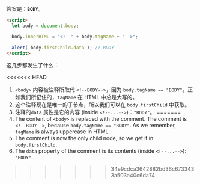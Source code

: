 答案是：**`BODY`**。

```html run
<script>
  let body = document.body;

  body.innerHTML = "<!--" + body.tagName + "-->";

  alert( body.firstChild.data ); // BODY
</script>
```

这几步都发生了什么：

<<<<<<< HEAD
1. `<body>` 内容被注释所取代 <code>&lt;!--BODY--&gt;</code>，因为 `body.tagName == "BODY"`。正如我们所记住的，`tagName` 在 HTML 中总是大写的。
2. 这个注释现在是唯一的子节点，所以我们可以在 `body.firstChild` 中获取。
3. 注释的`data` 属性是它的内容 (inside `<!--...-->`)：`"BODY"`。
=======
1. The content of `<body>` is replaced with the comment. The comment is `<!--BODY-->`, because `body.tagName == "BODY"`. As we remember, `tagName` is always uppercase in HTML.
2. The comment is now the only child node, so we get it in `body.firstChild`.
3. The `data` property of the comment is its contents (inside `<!--...-->`): `"BODY"`.
>>>>>>> 34e9cdca3642882bd36c6733433a503a40c6da74
